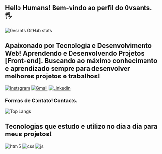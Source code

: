 ## Hello Humans! Bem-vindo ao perfil do 0vsants.🖐️
![0vsants GitHub stats](https://github-readme-stats.vercel.app/api?username=0vsants&show_icons=true&theme=radical)
## Apaixonado por Tecnologia e Desenvolvimento Web! Aprendendo e Desenvolvendo Projetos [Front-end]. Buscando ao máximo conhecimento e aprendizado sempre para desenvolver melhores projetos e trabalhos!

[![Instagram](https://img.shields.io/badge/Instagram-E4405F?style=for-the-badge&logo=instagram&logoColor=white)](https://instagram.com/ovsants)
[![Gmail](https://img.shields.io/badge/Gmail-D14836?style=for-the-badge&logo=gmail&logoColor=white)](santosc4uan@gmail.com)
[![Linkedin](https://img.shields.io/badge/LinkedIn-0077B5?style=for-the-badge&logo=linkedin&logoColor=white)](www.linkedin.com/in/cauã-santos-a37901259)
### Formas de Contato! Contacts.

![Top Langs](https://github-readme-stats.vercel.app/api/top-langs/?username=0vsants&size_weight=0.5&count_weight=0.5&theme=radical)

## Tecnologias que estudo e utilizo no dia a dia para meus projetos!

<div style="display: inline_block">
  <img align="center" alt="html5" src="https://img.shields.io/badge/HTML5-E34F26?style=for-the-badge&logo=html5&logoColor=white" />
  <img align="center" alt="css" src="https://img.shields.io/badge/CSS3-1572B6?style=for-the-badge&logo=css3&logoColor=white" />
  <img align="center" alt="js" src="https://img.shields.io/badge/JavaScript-F7DF1E?style=for-the-badge&logo=javascript&logoColor=black" />

</div><br/>


